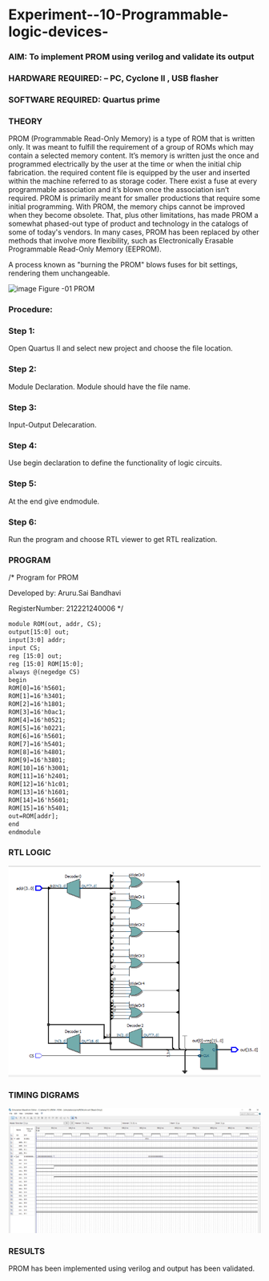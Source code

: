 # Experiment--10-Programmable-logic-devices-
 
### AIM: To implement PROM using verilog and validate its output 
### HARDWARE REQUIRED:  – PC, Cyclone II , USB flasher
### SOFTWARE REQUIRED:   Quartus prime
### THEORY 

 
PROM (Programmable Read-Only Memory) is a type of ROM that is written only. It was meant to fulfill the requirement of a group of ROMs which may contain a selected memory content. It’s memory is written just the once and programmed electrically by the user at the time or when the initial chip fabrication. the required content file is equipped by the user and inserted within the machine referred to as storage coder. There exist a fuse at every programmable association and it’s blown once the association isn’t required.
PROM is primarily meant for smaller productions that require some initial programming. With PROM, the memory chips cannot be improved when they become obsolete. That, plus other limitations, has made PROM a somewhat phased-out type of product and technology in the catalogs of some of today's vendors. In many cases, PROM has been replaced by other methods that involve more flexibility, such as Electronically Erasable Programmable Read-Only Memory (EEPROM).

A process known as "burning the PROM" blows fuses for bit settings, rendering them unchangeable.

![image](https://user-images.githubusercontent.com/36288975/172760743-04a59275-862b-4c42-8d08-8ecbca668c75.png)
Figure -01 PROM 
 
 
### Procedure:

### Step 1:
Open Quartus II and select new project and choose the file location.

### Step 2:
Module Declaration. Module should have the file name.

### Step 3:
Input-Output Delecaration.

### Step 4:
Use begin declaration to define the functionality of logic circuits.

### Step 5:
At the end give endmodule.

### Step 6:
Run the program and choose RTL viewer to get RTL realization.


### PROGRAM 
/*
Program for PROM 

Developed by: Aruru.Sai Bandhavi

RegisterNumber:  212221240006
*/
```
module ROM(out, addr, CS);
output[15:0] out;
input[3:0] addr;
input CS;
reg [15:0] out;
reg [15:0] ROM[15:0];
always @(negedge CS)
begin
ROM[0]=16'h5601; 
ROM[1]=16'h3401;
ROM[2]=16'h1801; 
ROM[3]=16'h0ac1;
ROM[4]=16'h0521; 
ROM[5]=16'h0221;
ROM[6]=16'h5601; 
ROM[7]=16'h5401;
ROM[8]=16'h4801; 
ROM[9]=16'h3801;
ROM[10]=16'h3001; 
ROM[11]=16'h2401;
ROM[12]=16'h1c01; 
ROM[13]=16'h1601;
ROM[14]=16'h5601; 
ROM[15]=16'h5401;
out=ROM[addr];
end
endmodule
```
### RTL LOGIC  

![output](https://github.com/Saibandhavi75/Experiment--10-Programmable-logic-devices-/blob/main/de.11.png?raw=true)

### TIMING DIGRAMS  

![output](https://github.com/Saibandhavi75/Experiment--10-Programmable-logic-devices-/blob/main/de.22.jpeg?raw=true)

### RESULTS 
PROM has been implemented using verilog and output has been validated.
